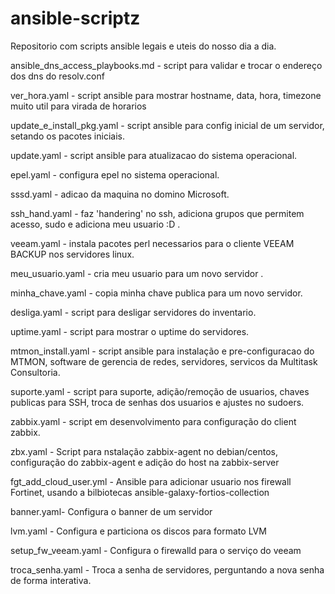 # ansible-scriptz

Repositorio com scripts ansible legais e uteis do nosso dia a dia.

ansible_dns_access_playbooks.md - script para validar e trocar o endereço dos dns do resolv.conf
 
ver_hora.yaml - script ansible para mostrar hostname, data, hora, timezone muito util para virada de horarios

update_e_install_pkg.yaml - script ansible para config inicial de um servidor, setando os pacotes iniciais.

update.yaml - script ansible para atualizacao do sistema operacional.

epel.yaml - configura epel no sistema operacional.

sssd.yaml - adicao da maquina no domino Microsoft.

ssh_hand.yaml - faz 'handering' no ssh, adiciona grupos que permitem acesso, sudo e adiciona meu usuario :D . 

veeam.yaml - instala pacotes perl necessarios para o cliente VEEAM BACKUP nos servidores linux.

meu_usuario.yaml - cria meu usuario para um novo servidor .

minha_chave.yaml - copia minha chave publica para um novo servidor.

desliga.yaml - script para desligar servidores do inventario.

uptime.yaml - script para mostrar o uptime do servidores.

mtmon_install.yaml - script ansible para instalação e pre-configuracao do MTMON, software de gerencia de redes, servidores, servicos  da Multitask Consultoria.

suporte.yaml - script para suporte, adição/remoção de usuarios, chaves publicas para SSH, troca de senhas dos usuarios e ajustes no sudoers.

zabbix.yaml - script em desenvolvimento para configuração do client zabbix.

zbx.yaml - Script para nstalação zabbix-agent no debian/centos, configuração do zabbix-agent e adição do host na zabbix-server

fgt_add_cloud_user.yml - Ansible para adicionar usuario nos firewall Fortinet, usando a bilbiotecas ansible-galaxy-fortios-collection

banner.yaml- Configura o banner de um servidor

lvm.yaml - Configura e particiona os discos para formato LVM

setup_fw_veeam.yaml - Configura o firewalld para o serviço do veeam

troca_senha.yaml - Troca a senha de servidores, perguntando a nova senha de forma interativa.




